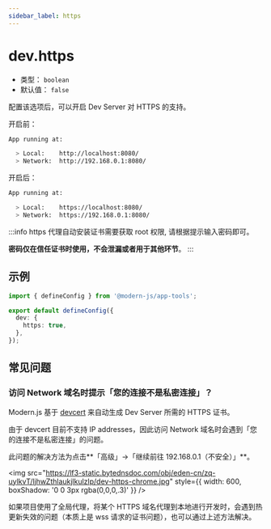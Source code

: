 ```yaml
---
sidebar_label: https
---
```


# dev.https



- 类型： `boolean`
- 默认值： `false`

配置该选项后，可以开启 Dev Server 对 HTTPS 的支持。

开启前：

```bash
App running at:

  > Local:    http://localhost:8080/
  > Network:  http://192.168.0.1:8080/
```

开启后：

```bash
App running at:

  > Local:    https://localhost:8080/
  > Network:  https://192.168.0.1:8080/
```

:::info
https 代理自动安装证书需要获取 root 权限, 请根据提示输入密码即可。

**密码仅在信任证书时使用，不会泄漏或者用于其他环节**。
:::

## 示例

```ts title="modern.config.ts"
import { defineConfig } from '@modern-js/app-tools';

export default defineConfig({
  dev: {
    https: true,
  },
});
```

## 常见问题

### 访问 Network 域名时提示「您的连接不是私密连接」？

Modern.js 基于 [devcert](https://github.com/davewasmer/devcert) 来自动生成 Dev Server 所需的 HTTPS 证书。

由于 devcert 目前不支持 IP addresses，因此访问 Network 域名时会遇到「您的连接不是私密连接」的问题。

此问题的解决方法为点击**「高级」->「继续前往 192.168.0.1（不安全）」**。

<img src="https://lf3-static.bytednsdoc.com/obj/eden-cn/zq-uylkvT/ljhwZthlaukjlkulzlp/dev-https-chrome.jpg" style={{ width: 600, boxShadow: '0 0 3px rgba(0,0,0,.3)' }} />

如果项目使用了全局代理，将某个 HTTPS 域名代理到本地进行开发时，会遇到热更新失效的问题（本质上是 wss 请求的证书问题），也可以通过上述方法解决。
